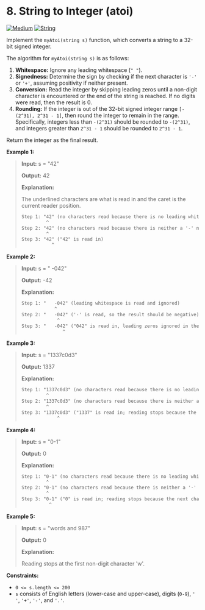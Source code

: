 # 8. String to Integer (atoi)

[![Medium](https://img.shields.io/badge/Medium-916f31)](#)
[![String](https://img.shields.io/badge/String-302f33)](#)

Implement the `myAtoi(string s)` function, which converts a string to
a 32-bit signed integer.

The algorithm for `myAtoi(string s)` is as follows:

1. **Whitespace:** Ignore any leading whitespace (`" "`).
2. **Signedness:** Determine the sign by checking if the next
   character is `'-'` or `'+'`, assuming positivity if neither present.
3. **Conversion:** Read the integer by skipping leading zeros until a
   non-digit character is encountered or the end of the string is
   reached. If no digits were read, then the result is 0.
4. **Rounding:** If the integer is out of the 32-bit signed integer
   range `[-(2^31), 2^31 - 1]`, then round the integer to remain in
   the range. Specifically, integers less than `-(2^31)` should be
   rounded to `-(2^31)`, and integers greater than `2^31 - 1` should
   be rounded to `2^31 - 1`.

Return the integer as the final result.

**Example 1:**

> **Input:** s = "42"
>
> **Output:** 42
>
> **Explanation:**
>
> The underlined characters are what is read in and the caret is the
> current reader position.
> ```txt
> Step 1: "42" (no characters read because there is no leading whitespace)
>          ^
> Step 2: "42" (no characters read because there is neither a '-' nor '+')
>          ^
> Step 3: "42" ("42" is read in)
>            ^
> ```

**Example 2:**

> **Input:** s = " -042"
>
> **Output:** -42
>
> **Explanation:**
> ```txt
> Step 1: "   -042" (leading whitespace is read and ignored)
>             ^
> Step 2: "   -042" ('-' is read, so the result should be negative)
>              ^
> Step 3: "   -042" ("042" is read in, leading zeros ignored in the result)
>                ^
> ```

**Example 3:**

> **Input:** s = "1337c0d3"
>
> **Output:** 1337
>
> **Explanation:**
> ```txt
> Step 1: "1337c0d3" (no characters read because there is no leading whitespace)
>          ^
> Step 2: "1337c0d3" (no characters read because there is neither a '-' nor '+')
>          ^
> Step 3: "1337c0d3" ("1337" is read in; reading stops because the next character is a non-digit)
>              ^
> ```

**Example 4:**

> **Input:** s = "0-1"
>
> **Output:** 0
>
> **Explanation:**
> ```txt
> Step 1: "0-1" (no characters read because there is no leading whitespace)
>          ^
> Step 2: "0-1" (no characters read because there is neither a '-' nor '+')
>          ^
> Step 3: "0-1" ("0" is read in; reading stops because the next character is a non-digit)
>           ^
> ```

**Example 5:**

> **Input:** s = "words and 987"
>
> **Output:** 0
>
> **Explanation:**
>
> Reading stops at the first non-digit character 'w'.

**Constraints:**

- `0 <= s.length <= 200`
- `s` consists of English letters (lower-case and upper-case), digits
  (`0-9`), `' '`, `'+'`, `'-'`, and `'.'`.
